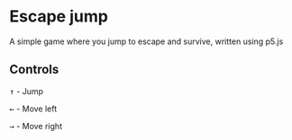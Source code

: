 # Escape jump
A simple game where you jump to escape and survive, written using p5.js

## Controls
<kbd>&uarr;</kbd> - Jump

<kbd>&larr;</kbd> - Move left

<kbd>&rarr;</kbd> - Move right
